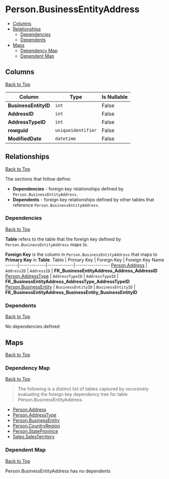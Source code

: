 # Person.BusinessEntityAddress

* [Columns](#columns)
* [Relationships](#relationships)
    * [Dependencies](#dependencies)
    * [Dependents](#dependents)
* [Maps](#maps)
    * [Dependency Map](#dependency-map)
    * [Dependent Map](#dependent-map)

## Columns
[Back to Top](#personbusinessentityaddress)

Column | Type | Is Nullable
-------|------|------------
**BusinessEntityID** | `int` | False
**AddressID** | `int` | False
**AddressTypeID** | `int` | False
**rowguid** | `uniqueidentifier` | False
**ModifiedDate** | `datetime` | False

## Relationships
[Back to Top](#personbusinessentityaddress)


The sections that follow define:
* **Dependencies** - foreign key relationships defined by `Person.BusinessEntityAddress`.
* **Dependents** - foreign key relationships defined by other tables that reference `Person.BusinessEntityAddress`.

### Dependencies
[Back to Top](#personbusinessentityaddress)


**Table** refers to the table that the foreign key defined by `Person.BusinessEntityAddress` maps to.

**Foreign Key** is the column in `Person.BusinessEntityAddress` that maps to **Primary Key** in **Table**.
Table | Primary Key | Foreign Key | Foreign Key Name
------|-------------|-------------|-----------------
[Person.Address](./Address.md) | `AddressID` | `AddressID` | **FK_BusinessEntityAddress_Address_AddressID**
[Person.AddressType](./AddressType.md) | `AddressTypeID` | `AddressTypeID` | **FK_BusinessEntityAddress_AddressType_AddressTypeID**
[Person.BusinessEntity](./BusinessEntity.md) | `BusinessEntityID` | `BusinessEntityID` | **FK_BusinessEntityAddress_BusinessEntity_BusinessEntityID**

### Dependents
[Back to Top](#personbusinessentityaddress)

No dependencies defined

## Maps
[Back to Top](#personbusinessentityaddress)

### Dependency Map
[Back to Top](#personbusinessentityaddress)

> The following is a distinct list of tables captured by recursively evaluating the foreign key dependency tree for table Person.BusinessEntityAddress.

* [Person.Address](./Address.md)
* [Person.AddressType](./AddressType.md)
* [Person.BusinessEntity](./BusinessEntity.md)
* [Person.CountryRegion](./CountryRegion.md)
* [Person.StateProvince](./StateProvince.md)
* [Sales.SalesTerritory](../Sales/SalesTerritory.md)

### Dependent Map
[Back to Top](#personbusinessentityaddress)

Person.BusinessEntityAddress has no dependents

